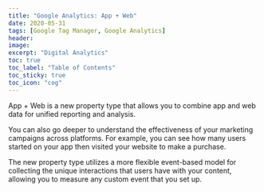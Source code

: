 ```yaml
---
title: "Google Analytics: App + Web"
date: 2020-05-31
tags: [Google Tag Manager, Google Analytics]
header:
image:
excerpt: "Digital Analytics"
toc: true
toc_label: "Table of Contents"
toc_sticky: true
toc_icon: "cog"
---
```


App + Web is a new property type that allows you to combine app and web data for unified reporting and analysis.

You can also go deeper to understand the effectiveness of your marketing campaigns across platforms. For example, you can see how many users started on your app then visited your website to make a purchase.

The new property type utilizes a more flexible event-based model for collecting the unique interactions that users have with your content, allowing you to measure any custom event that you set up.
